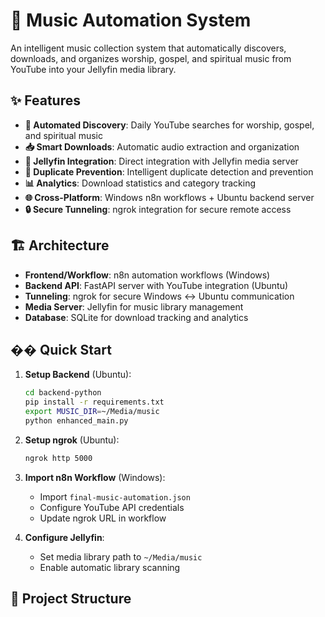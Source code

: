 # 🎵 Music Automation System

An intelligent music collection system that automatically discovers, downloads, and organizes worship, gospel, and spiritual music from YouTube into your Jellyfin media library.

## ✨ Features

- **🤖 Automated Discovery**: Daily YouTube searches for worship, gospel, and spiritual music
- **📥 Smart Downloads**: Automatic audio extraction and organization
- **🎯 Jellyfin Integration**: Direct integration with Jellyfin media server
- **🔄 Duplicate Prevention**: Intelligent duplicate detection and prevention
- **📊 Analytics**: Download statistics and category tracking
- **🌐 Cross-Platform**: Windows n8n workflows + Ubuntu backend server
- **🔒 Secure Tunneling**: ngrok integration for secure remote access

## 🏗️ Architecture

- **Frontend/Workflow**: n8n automation workflows (Windows)
- **Backend API**: FastAPI server with YouTube integration (Ubuntu)
- **Tunneling**: ngrok for secure Windows ↔ Ubuntu communication
- **Media Server**: Jellyfin for music library management
- **Database**: SQLite for download tracking and analytics

## �� Quick Start

1. **Setup Backend** (Ubuntu):
   ```bash
   cd backend-python
   pip install -r requirements.txt
   export MUSIC_DIR=~/Media/music
   python enhanced_main.py
   ```

2. **Setup ngrok** (Ubuntu):
   ```bash
   ngrok http 5000
   ```

3. **Import n8n Workflow** (Windows):
   - Import `final-music-automation.json`
   - Configure YouTube API credentials
   - Update ngrok URL in workflow

4. **Configure Jellyfin**:
   - Set media library path to `~/Media/music`
   - Enable automatic library scanning

## 📁 Project Structure
